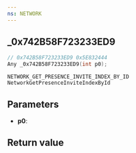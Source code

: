 ```yaml
---
ns: NETWORK
---
```

## _0x742B58F723233ED9

```c
// 0x742B58F723233ED9 0x5E832444
Any _0x742B58F723233ED9(int p0);
```

```
NETWORK_GET_PRESENCE_INVITE_INDEX_BY_ID
NetworkGetPresenceInviteIndexById
```


## Parameters
* **p0**: 

## Return value
